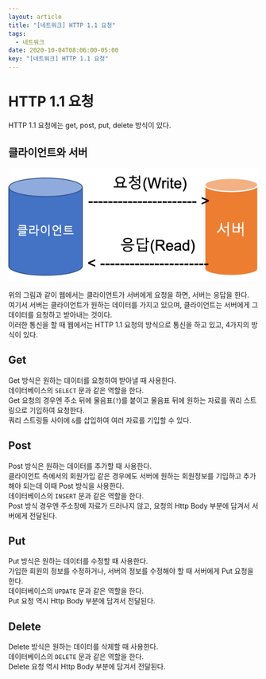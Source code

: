 ```yaml
---
layout: article
title: "[네트워크] HTTP 1.1 요청"
tags:
  - 네트워크
date: 2020-10-04T08:06:00-05:00
key: "[네트워크] HTTP 1.1 요청"
---
```


# HTTP 1.1 요청

HTTP 1.1 요청에는 get, post, put, delete 방식이 있다.<br>

<!--more-->

## 클라이언트와 서버

![1](/assets/images/201004-1.png)

위의 그림과 같이 웹에서는 클라이언트가 서버에게 요청을 하면, 서버는 응답을 한다.<br>
여기서 서버는 클라이언트가 원하는 데이터를 가지고 있으며, 클라이언트는 서버에게 그 데이터를 요청하고 받아내는 것이다.<br>
이러한 통신을 할 때 웹에서는 HTTP 1.1 요청의 방식으로 통신을 하고 있고, 4가지의 방식이 있다.<br>

## Get

Get 방식은 원하는 데이터를 요청하여 받아낼 때 사용한다.<br>
데이터베이스의 `SELECT` 문과 같은 역할을 한다.<br>
Get 요청의 경우엔 주소 뒤에 물음표(`?`)를 붙이고 물음표 뒤에 원하는 자료를 쿼리 스트링으로 기입하여 요청한다.<br>
쿼리 스트링들 사이에 `&`를 삽입하여 여러 자료를 기입할 수 있다.<br>

## Post

Post 방식은 원하는 데이터를 추가할 때 사용한다.<br>
클라이언트 측에서의 회원가입 같은 경우에도 서버에 원하는 회원정보를 기입하고 추가해야 되는데 이때 Post 방식을 사용한다.<br>
데이터베이스의 `INSERT` 문과 같은 역할을 한다.<br>
Post 방식 경우엔 주소창에 자료가 드러나지 않고, 요청의 Http Body 부분에 담겨서 서버에게 전달된다.<br>

## Put

Put 방식은 원하는 데이터를 수정할 때 사용한다.<br>
가입한 회원의 정보를 수정하거나, 서버의 정보를 수정해야 할 때 서버에게 Put 요청을 한다.<br>
데이터베이스의 `UPDATE` 문과 같은 역할을 한다.<br>
Put 요청 역시 Http Body 부분에 담겨서 전달된다.<br>

## Delete

Delete 방식은 원하는 데이터를 삭제할 때 사용한다.<br>
데이터베이스의 `DELETE` 문과 같은 역할을 한다.<br>
Delete 요청 역시 Http Body 부분에 담겨서 전달된다.<br>